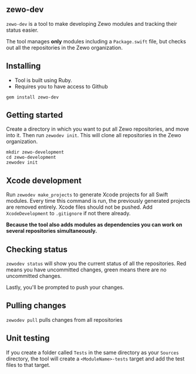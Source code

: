 zewo-dev
--------

`zewo-dev` is a tool to make developing Zewo modules and tracking their status easier.

The tool manages **only** modules including a `Package.swift` file, but checks out all the repositories in the Zewo organization.

## Installing
* Tool is built using Ruby.
* Requires you to have access to Github

`gem install zewo-dev`

## Getting started
Create a directory in which you want to put all Zewo repositories, and move into it. Then run `zewodev init`. This will clone all repositories in the Zewo organization.

```
mkdir zewo-development
cd zewo-development
zewodev init
```

## Xcode development
Run `zewodev make_projects` to generate Xcode projects for all Swift modules. Every time this command is run, the previously generated projects are removed entirely. Xcode files should not be pushed. Add `XcodeDevelopment` to `.gitignore` if not there already.

**Because the tool also adds modules as dependencies you can work on several repositories simultaneously.**

## Checking status
`zewodev status` will show you the current status of all the repositories. Red means you have uncommitted changes, green means there are no uncommitted changes.

Lastly, you'll be prompted to push your changes.

## Pulling changes
`zewodev pull` pulls changes from all repositories

## Unit testing
If you create a folder called `Tests` in the same directory as your `Sources` directory, the tool will create a `<ModuleName>-tests` target and add the test files to that target.
